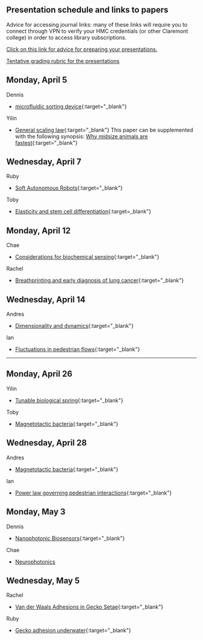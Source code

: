 ## Presentation schedule and links to papers
Advice for accessing journal links: many of these links will require you to connect through VPN to verify your HMC credentials (or other Claremont college) in order to access library subscriptions. 

[Click on this link for advice for preparing your presentations.](images/Ph174-Presentation-Advice.pdf) 

[Tentative grading rubric for the presentations](images/Ph174-presentation-grading-rubric.pdf)

## Monday, April 5
Dennis  
+ [microfluidic sorting device](https://doi.org/10.1021/ac061542n){:target="_blank"}

Yilin
+ [General scaling law](http://www.nature.com/articles/s41559-017-0241-4){:target="_blank"} This paper can be supplemented with the following synopsis: [Why midsize animals are fastest](https://www.sciencemag.org/news/2017/07/why-midsized-animals-are-fastest-earth){:target="_blank"}

## Wednesday, April 7
Ruby
+ [Soft Autonomous Robots](https://www-nature-com.ccl.idm.oclc.org/articles/s41586-020-03153-z.pdf){:target="_blank"}

Toby
+ [Elasticity and stem cell differentiation](https://www-sciencedirect-com.ccl.idm.oclc.org/science/article/pii/S0092867406009615){:target=_blank"}

## Monday, April 12
Chae
+ [Considerations for biochemical sensing](papers/Arlett_NatureNano2011.pdf){:target="_blank"}

Rachel
+ [Breathprinting and early diagnosis of lung cancer](https://www-sciencedirect-com.ccl.idm.oclc.org/science/article/pii/S1556086418301837){:target="_blank"}

## Wednesday, April 14
Andres
+ [Dimensionality and dynamics](https://doi.org/10.1371/journal.pcbi.1000028){:target="_blank"}

Ian
+ [Fluctuations in pedestrian flows](https://link.aps.org/doi/10.1103/PhysRevE.95.032316){:target="_blank"}

-------------------------------------------------------------------

## Monday, April 26
Yilin
+ [Tunable biological spring](http://www.royalsocietypublishing.org/doi/10.1098/rspb.2018.2764){:target="_blank"}

Toby
+ [Magnetotactic bacteria](http://www.sciencedirect.com/science/article/pii/B9780323429931000100){:target="_blank"}

## Wednesday, April 28
Andres
+ [Magnetotactic bacteria](http://www.sciencedirect.com/science/article/pii/B9780323429931000100){:target="_blank"}

Ian
+ [Power law governing pedestrian interactions](https://link.aps.org/doi/10.1103/PhysRevLett.113.238701){:target="_blank"}

## Monday, May 3
Dennis
+ [Nanophotonic Biosensors](https://www.osa-opn.org/home/articles/volume_31/april_2020/features/nanophotonic_biosensors_driving_personalized_medic/){:target="_blank"}

Chae
+ [Neurophotonics](https://www-sciencedirect-com.ccl.idm.oclc.org/science/article/pii/S0896627320307674?casa_token=tnXTNiD6YEoAAAAA:PTdTDZeZH-Jc9I1Ln4wXnAxKtGmOoariK41JUqoFZUoKK_5d_wUeEma_HT6Yak3zgzURihLEOcM)

## Wednesday, May 5
Rachel
+ [Van der Waals Adhesions in Gecko Setae](http://www.pnas.org/cgi/doi/10.1073/pnas.192252799){:target="_blank"}

Ruby
+ [Gecko adhesion underwater](http://www.pnas.org/cgi/doi/10.1073/pnas.1219317110){:target="_blank"}